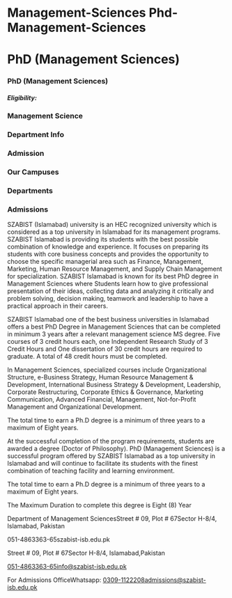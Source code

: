 # Management-Sciences Phd-Management-Sciences

# PhD (Management Sciences)

### PhD (Management Sciences)

##### Eligibility:

### Management Science

### Department Info

### Admission

### Our Campuses

### Departments

### Admissions

SZABIST (Islamabad) university is an HEC recognized university which is considered as a top university in Islamabad for its management programs. SZABIST Islamabad is providing its students with the best possible combination of knowledge and experience. It focuses on preparing its students with core business concepts and provides the opportunity to choose the specific managerial area such as Finance, Management, Marketing, Human Resource Management, and Supply Chain Management for specialization. SZABIST Islamabad is known for its best PhD degree in Management Sciences where Students learn how to give professional presentation of their ideas, collecting data and analyzing it critically and problem solving, decision making, teamwork and leadership to have a practical approach in their careers.

SZABIST Islamabad one of the best business universities in Islamabad offers a best PhD Degree in Management Sciences that can be completed in minimum 3 years after a relevant management science MS degree. Five courses of 3 credit hours each, one Independent Research Study of 3 Credit Hours and One dissertation of 30 credit hours are required to graduate. A total of 48 credit hours must be completed.

In Management Sciences, specialized courses include Organizational Structure, e-Business Strategy, Human Resource Management & Development, International Business Strategy & Development, Leadership, Corporate Restructuring, Corporate Ethics & Governance, Marketing Communication, Advanced Financial, Management, Not-for-Profit Management and Organizational Development.

The total time to earn a Ph.D degree is a minimum of three years to a maximum of Eight years.

At the successful completion of the program requirements, students are awarded a degree (Doctor of Philosophy). PhD (Management Sciences) is a successful program offered by SZABIST Islamabad as a top university in Islamabad and will continue to facilitate its students with the finest combination of teaching facility and learning environment.

The total time to earn a Ph.D degree is a minimum of three years to a maximum of Eight years.

The Maximum Duration to complete this degree is Eight (8) Year

Department of Management SciencesStreet # 09, Plot # 67Sector H-8/4, Islamabad, Pakistan

051-4863363-65szabist-isb.edu.pk

Street # 09, Plot # 67Sector H-8/4, Islamabad,Pakistan

051-4863363-65info@szabist-isb.edu.pk

For Admissions OfficeWhatsapp: 0309-1122208admissions@szabist-isb.edu.pk

